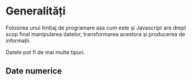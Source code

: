 # Generalități
Folosirea unui limbaj de programare așa cum este și Javascript are drept scop final manipularea datelor, transformarea acestora și producerea de informații.

Datele pot fi de mai multe tipuri.

## Date numerice
